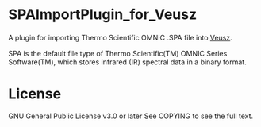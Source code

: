 # SPAImportPlugin_for_Veusz
A plugin for importing Thermo Scientific OMNIC .SPA file into [Veusz](https://veusz.github.io/).　　

SPA is the default file type of Thermo Scientific(TM) OMNIC Series Software(TM), which stores infrared (IR) spectral data in a binary format.

# License
GNU General Public License v3.0 or later
See COPYING to see the full text.
